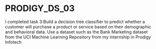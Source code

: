 # PRODIGY_DS_03
I completed task 3:Build a decision tree classifier to predict whether a customer will purchase a product or service based on their demographic and behavioral data. Use a dataset such as the Bank Marketing dataset from the UCI Machine Learning Repository from my internship in Prodigy Infotech
